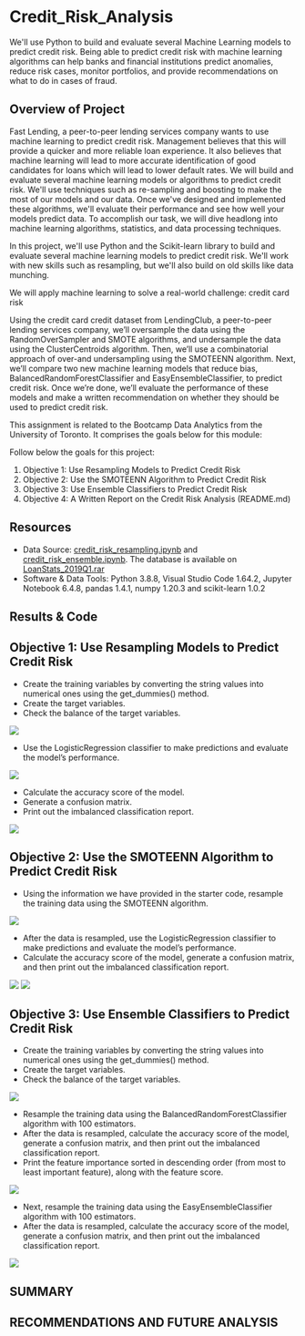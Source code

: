 # Credit_Risk_Analysis
We'll use Python to build and evaluate several Machine Learning models to predict credit risk. Being able to predict credit risk with machine learning algorithms can help banks and financial institutions predict anomalies, reduce risk cases, monitor portfolios, and provide recommendations on what to do in cases of fraud.

## Overview of Project

Fast Lending, a peer-to-peer lending services company wants to use machine learning to predict credit risk. Management believes that this will provide a quicker and more reliable loan experience. It also believes that machine learning will lead to more accurate identification of good candidates for loans which will lead to lower default rates. We will build and evaluate several machine learning models or algorithms to predict credit risk. We'll use techniques such as re-sampling and boosting to make the most of our models and our data. Once we've designed and implemented these algorithms, we'll evaluate their performance and see how well your models predict data. To accomplish our task, we will dive headlong into machine learning algorithms, statistics, and data processing techniques.

In this project, we'll use Python and the Scikit-learn library to build and evaluate several machine learning models to predict credit risk. 
We'll work with new skills such as resampling, but we'll also build on old skills like data munching. 

We will apply machine learning to solve a real-world challenge: credit card risk

Using the credit card credit dataset from LendingClub, a peer-to-peer lending services company, we’ll oversample the data using the RandomOverSampler and SMOTE algorithms, and undersample the data using the ClusterCentroids algorithm. Then, we’ll use a combinatorial approach of over-and undersampling using the SMOTEENN algorithm. Next, we’ll compare two new machine learning models that reduce bias, BalancedRandomForestClassifier and EasyEnsembleClassifier, to predict credit risk. Once we’re done, we’ll evaluate the performance of these models and make a written recommendation on whether they should be used to predict credit risk.

This assignment is related to the Bootcamp Data Analytics from the University of Toronto. It comprises the goals below for this module: 

Follow below the goals for this project:

1) Objective 1: Use Resampling Models to Predict Credit Risk
2) Objective 2: Use the SMOTEENN Algorithm to Predict Credit Risk
3) Objective 3: Use Ensemble Classifiers to Predict Credit Risk
4) Objective 4: A Written Report on the Credit Risk Analysis (README.md)

## Resources

* Data Source: [credit_risk_resampling.ipynb](https://github.com/DougUOT/Credit_Risk_Analysis/blob/main/credit_risk_resampling.ipynb) and [credit_risk_ensemble.ipynb](https://github.com/DougUOT/Credit_Risk_Analysis/blob/main/credit_risk_ensemble.ipynb). The database is available on [LoanStats_2019Q1.rar](https://github.com/DougUOT/Credit_Risk_Analysis/blob/main/Resources/LoanStats_2019Q1.rar) 
* Software & Data Tools: Python 3.8.8, Visual Studio Code 1.64.2, Jupyter Notebook 6.4.8, pandas 1.4.1, numpy 1.20.3 and scikit-learn 1.0.2

## Results & Code

## Objective 1: Use Resampling Models to Predict Credit Risk

  * Create the training variables by converting the string values into numerical ones using the get_dummies() method.
  * Create the target variables.
  * Check the balance of the target variables.

![](https://github.com/DougUOT/Credit_Risk_Analysis/blob/main/Resources/Images/Module17_1_1.PNG)

  * Use the LogisticRegression classifier to make predictions and evaluate the model’s performance.

![](https://github.com/DougUOT/Credit_Risk_Analysis/blob/main/Resources/Images/Module17_1_2.PNG)

  * Calculate the accuracy score of the model.
  * Generate a confusion matrix.
  * Print out the imbalanced classification report.

![](https://github.com/DougUOT/Credit_Risk_Analysis/blob/main/Resources/Images/Module17_1_3.PNG)


## Objective 2: Use the SMOTEENN Algorithm to Predict Credit Risk

  * Using the information we have provided in the starter code, resample the training data using the SMOTEENN algorithm.

![](https://github.com/DougUOT/Credit_Risk_Analysis/blob/main/Resources/Images/Module17_1_4.PNG)

  * After the data is resampled, use the LogisticRegression classifier to make predictions and evaluate the model’s performance.
  * Calculate the accuracy score of the model, generate a confusion matrix, and then print out the imbalanced classification report.

![](https://github.com/DougUOT/Credit_Risk_Analysis/blob/main/Resources/Images/Module17_1_5.PNG)
![](https://github.com/DougUOT/Credit_Risk_Analysis/blob/main/Resources/Images/Module17_1_6.PNG)

## Objective 3: Use Ensemble Classifiers to Predict Credit Risk

  * Create the training variables by converting the string values into numerical ones using the get_dummies() method.
  * Create the target variables.
  * Check the balance of the target variables.

![](https://github.com/DougUOT/Credit_Risk_Analysis/blob/main/Resources/Images/Module17_2_1.PNG)

  * Resample the training data using the BalancedRandomForestClassifier algorithm with 100 estimators.
  * After the data is resampled, calculate the accuracy score of the model, generate a confusion matrix, and then print out the imbalanced classification report.
  * Print the feature importance sorted in descending order (from most to least important feature), along with the feature score.

![](https://github.com/DougUOT/Credit_Risk_Analysis/blob/main/Resources/Images/Module17_2_2.PNG)

  * Next, resample the training data using the EasyEnsembleClassifier algorithm with 100 estimators.
  * After the data is resampled, calculate the accuracy score of the model, generate a confusion matrix, and then print out the imbalanced classification report.

![](https://github.com/DougUOT/Credit_Risk_Analysis/blob/main/Resources/Images/Module17_2_3.PNG)

## SUMMARY

## RECOMMENDATIONS AND FUTURE ANALYSIS
